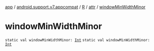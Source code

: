 [app](../../../index.md) / [android.support.v7.appcompat](../../index.md) / [R](../index.md) / [attr](index.md) / [windowMinWidthMinor](./window-min-width-minor.md)

# windowMinWidthMinor

`static val windowMinWidthMinor: `[`Int`](https://kotlinlang.org/api/latest/jvm/stdlib/kotlin/-int/index.html)
`static val windowMinWidthMinor: `[`Int`](https://kotlinlang.org/api/latest/jvm/stdlib/kotlin/-int/index.html)